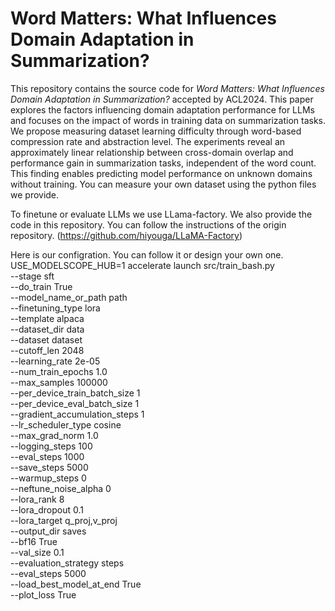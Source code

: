 # Word Matters: What Influences Domain Adaptation in Summarization?
This repository contains the source code for _Word Matters: What Influences Domain Adaptation in Summarization?_ accepted by ACL2024. This paper explores the factors influencing domain adaptation performance for LLMs and focuses on the impact of words in training data on summarization tasks. We propose measuring dataset learning difficulty through word-based compression rate and abstraction level. The experiments reveal an approximately linear relationship between cross-domain overlap and performance gain in summarization tasks, independent of the word count. This finding enables predicting model performance on unknown domains without training.
You can measure your own dataset using the python files we provide.

To finetune or evaluate LLMs we use LLama-factory. We also provide the code in this repository. You can follow the instructions of the origin repository. (https://github.com/hiyouga/LLaMA-Factory)

Here is our configration. You can follow it or design your own one.
USE_MODELSCOPE_HUB=1 accelerate launch src/train_bash.py \
    --stage sft \
    --do_train True \
    --model_name_or_path path\
    --finetuning_type lora \
    --template alpaca \
    --dataset_dir data \
    --dataset dataset \
    --cutoff_len 2048 \
    --learning_rate 2e-05 \
    --num_train_epochs 1.0 \
    --max_samples 100000 \
    --per_device_train_batch_size 1 \
    --per_device_eval_batch_size 1 \
    --gradient_accumulation_steps 1 \
    --lr_scheduler_type cosine \
    --max_grad_norm 1.0 \
    --logging_steps 100 \
    --eval_steps 1000 \
    --save_steps 5000 \
    --warmup_steps 0 \
    --neftune_noise_alpha 0 \
    --lora_rank 8 \
    --lora_dropout 0.1 \
    --lora_target q_proj,v_proj \
    --output_dir saves \
    --bf16 True \
    --val_size 0.1 \
    --evaluation_strategy steps \
    --eval_steps 5000 \
    --load_best_model_at_end True \
    --plot_loss True 
